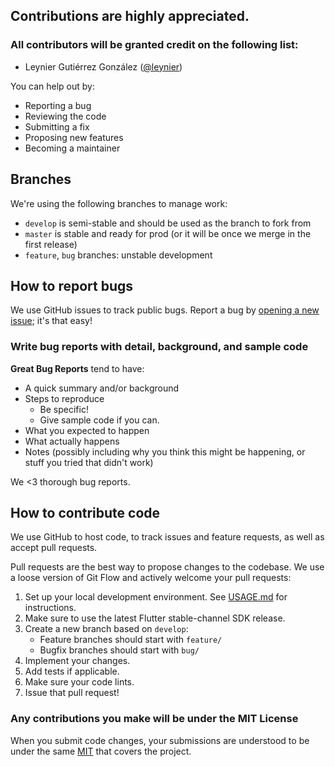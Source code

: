 ## Contributions are highly appreciated.

### All contributors will be granted credit on the following list:
* Leynier Gutiérrez González ([@leynier](https://github.com/leynier))

You can help out by: 
- Reporting a bug
- Reviewing the code
- Submitting a fix
- Proposing new features
- Becoming a maintainer

## Branches

We're using the following branches to manage work:
- `develop` is semi-stable and should be used as the branch to fork from
- `master` is stable and ready for prod (or it will be once we merge in the first release)
- `feature`, `bug` branches: unstable development

## How to report bugs
We use GitHub issues to track public bugs. Report a bug by [opening a new issue](https:ithub.//gcom/covid19-cuba-efforts/covid19cuba-app/issues/new/choose); it's that easy!

### Write bug reports with detail, background, and sample code
**Great Bug Reports** tend to have:

- A quick summary and/or background
- Steps to reproduce
  - Be specific!
  - Give sample code if you can.
- What you expected to happen
- What actually happens
- Notes (possibly including why you think this might be happening, or stuff you tried that didn't work)

We <3 thorough bug reports.

## How to contribute code
We use GitHub to host code, to track issues and feature requests, as well as accept pull requests.

Pull requests are the best way to propose changes to the codebase. We use a loose version of Git Flow
and actively welcome your pull requests:

1. Set up your local development environment. See [USAGE.md](USAGE.md) for instructions.
1. Make sure to use the latest Flutter stable-channel SDK release.
1. Create a new branch based on `develop`:
   - Feature branches should start with `feature/`
   - Bugfix branches should start with `bug/`
1. Implement your changes.
1. Add tests if applicable.
1. Make sure your code lints.
1. Issue that pull request!

### Any contributions you make will be under the MIT License
When you submit code changes, your submissions are understood to be under the same [MIT](LICENSE) that covers the project.
